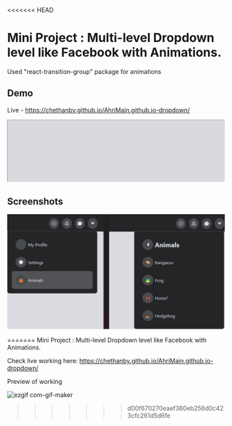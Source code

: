 <<<<<<< HEAD

# Mini Project : Multi-level Dropdown level like Facebook with Animations.

Used "react-transition-group" package for animations


## Demo

Live - https://chethanby.github.io/AhriMain.github.io-dropdown/

![Alt Text](./demo.gif)


## Screenshots

![App Screenshot](./drop.png)

=======
Mini Project : Multi-level Dropdown level like Facebook with Animations.

Check live working here:
https://chethanby.github.io/AhriMain.github.io-dropdown/

Preview of working


![ezgif com-gif-maker](https://user-images.githubusercontent.com/96552515/189476659-eb5e1c11-7604-403f-8ed6-0c566fb710e1.gif)
>>>>>>> d00f670270eaef360eb256d0c423cfc261d5d6fe
